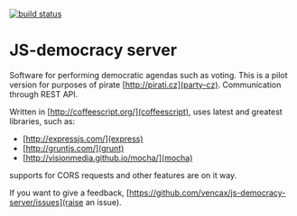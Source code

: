 [![build status](https://secure.travis-ci.org/vencax/js-democracy-server.png?branch=master)](https://secure.travis-ci.org/vencax/js-democracy-server)

# JS-democracy server

Software for performing democratic agendas such as voting.
This is a pilot version for purposes of pirate [http://pirati.cz](party-cz).
Communication through REST API.

Written in [http://coffeescript.org/](coffeescript), uses latest and greatest libraries, such as:
- [http://expressjs.com/](express)
- [http://gruntjs.com/](grunt)
- [http://visionmedia.github.io/mocha/](mocha)

supports for CORS requests and other features are on it way.

If you want to give a feedback, [https://github.com/vencax/js-democracy-server/issues](raise an issue).
